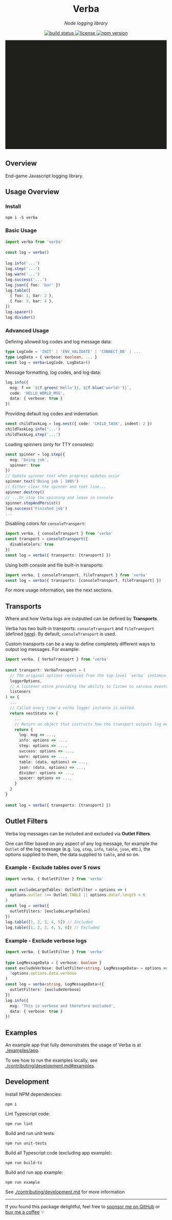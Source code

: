 <h1 align="center">Verba</h1>
<p align="center">
  <em>Node logging library</em>
</p>

<p align="center">
  <a href="https://github.com/samhuk/verba/actions/workflows/build.yml/badge.svg" target="_blank">
    <img src="https://github.com/samhuk/verba/actions/workflows/build.yml/badge.svg" alt="build status" />
  </a>
  <a href="https://img.shields.io/badge/License-MIT-green.svg" target="_blank">
    <img src="https://img.shields.io/badge/License-MIT-green.svg" alt="license" />
  </a>
  <a href="https://badge.fury.io/js/verba.svg" target="_blank">
    <img src="https://badge.fury.io/js/verba.svg" alt="npm version" />
  </a>
</p>

<div align="center">
  <img src="./img/demo.gif" />
</div>

## Overview

End-game Javascript logging library.

## Usage Overview

### Install

```
npm i -S verba
```

### Basic Usage

```typescript
import verba from 'verba'

const log = verba()

log.info('...')
log.step('...')
log.warn('...')
log.success('...')
log.json({ foo: 'bar' })
log.table([
  { foo: 1, bar: 2 },
  { foo: 3, bar: 4 },
])
log.spacer()
log.divider()
```

### Advanced Usage

Defining allowed log codes and log message data:

```typescript
type LogCode = 'INIT' | 'ENV_VALIDATE' | 'CONNECT_DB' | ...
type LogData = { verbose: boolean, ... }
const log = verba<LogCode, LogData>()
```

Message formatting, log codes, and log data:

```typescript
log.info({
  msg: f => `${f.green('Hello')}, ${f.blue('world!')}`,
  code: 'HELLO_WORLD_MSG',
  data: { verbose: true }
})
```

Providing default log codes and indentation:

```typescript
const childTaskLog = log.nest({ code: 'CHILD_TASK', indent: 2 })
childTaskLog.info('...')
childTaskLog.step('...')
```

Loading spinners (only for TTY consoles):

```typescript
const spinner = log.step({
  msg: 'Doing job',
  spinner: true
})
// Update spinner text when progress updates occur
spinner.text('Doing job | 100%')
// Either clear the spinner and text line...
spinner.destroy()
// ...Or stop the spinning and leave in console
spinner.stopAndPersist()
log.success('Finished job')
...
```

Disabling colors for `consoleTransport`:

```typescript
import verba, { consoleTransport } from 'verba'
const transport = consoleTransport({
  disableColors: true
})
const log = verba({ transports: [transport] })
```

Using both console and file built-in transports:

```typescript
import verba, { consoleTransport, fileTransport } from 'verba'
const log = verba({ transports: [consoleTransport, fileTransport] })
```

For more usage information, see the next sections.

## Transports

Where and how Verba logs are outputted can be defined by **Transports**.

Verba has two built-in transports: `consoleTransport` and `fileTransport` (defined [here](src/verba/transport)). By default, `consoleTransport` is used.

Custom transports can be a way to define completely different ways to output log messages. For example:

```typescript
import verba, { VerbaTransport } from 'verba'

const transport: VerbaTransport = (
  // The original options received from the top-level `verba` instance.
  loggerOptions,
  // A listener store providing the ability to listen to various events of the verba instance.
  listeners
) => {
  ...
  // Called every time a verba logger instance is nested.
  return nestState => {
    ...
    // Return an object that instructs how the transport outputs log messages.
    return {
      log: msg => ...,
      info: options => ...,
      step: options => ...,
      success: options => ...,
      warn: options => ...,
      table: (data, options) => ...,
      json: (data, options) => ...,
      divider: options => ...,
      spacer: options => ...,
    }
  }
}

const log = verba({ transports: [transport] })
```

## Outlet Filters

Verba log messages can be included and excluded via **Outlet Filters**.

One can filter based on any aspect of any log message, for example the `Outlet` of the log message (e.g. `log`, `step`, `info`, `table`, `json`, etc.), the options supplied to them, the data supplied to `table`, and so on.

### Example - Exclude tables over 5 rows

```typescript
import verba, { OutletFilter } from 'verba'

const excludeLargeTables: OutletFilter = options => (
  options.outlet !== Outlet.TABLE || options.data?.length < 6
)
const log = verba({
  outletFilters: [excludeLargeTables]
})
log.table([1, 2, 3, 4, 5]) // Included
log.table([1, 2, 3, 4, 5, 6]) // Excluded
```

### Example - Exclude verbose logs

```typescript
import verba, { OutletFilter } from 'verba'

type LogMessageData = { verbose: boolean }
const excludeVerbose: OutletFilter<string, LogMessageData> = options => (
  !options.options.data.verbose
)
const log = verba<string, LogMessageData>({
  outletFilters: [excludeVerbose]
})
log.info({
  msg: 'This is verbose and therefore excluded',
  data: { verbose: true }
})
```

## Examples

An example app that fully demonstrates the usage of Verba is at [./examples/app](./examples/app).

To see how to run the examples locally, see [./contributing/development.md#examples](./contributing/development.md#examples).

## Development

Install NPM dependencies:
```
npm i
```

Lint Typescript code:
```shell
npm run lint
```

Build and run unit tests:
```shell
npm run unit-tests
```

Build all Typescript code (excluding app example):
```shell
npm run build-ts
```

Build and run app example:
```shell
npm run example
```

See [./contributing/development.md](./contributing/development.md) for more information

---

If you found this package delightful, feel free to [sponsor me on GitHub](https://github.com/sponsors/samhuk) or [buy me a coffee](https://www.buymeacoffee.com/samhuk) ✨
